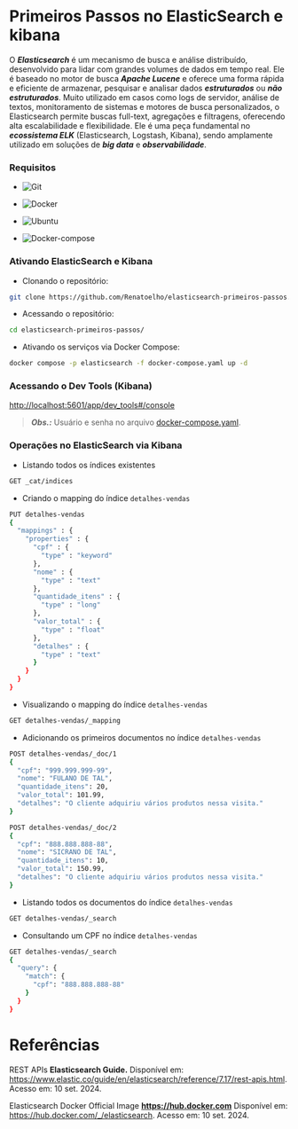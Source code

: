 # Primeiros Passos no ElasticSearch e kibana

O ***Elasticsearch*** é um mecanismo de busca e análise distribuído, desenvolvido para lidar com grandes volumes de dados em tempo real. Ele é baseado no motor de busca ***Apache Lucene*** e oferece uma forma rápida e eficiente de armazenar, pesquisar e analisar dados ***estruturados*** ou ***não estruturados***. Muito utilizado em casos como logs de servidor, análise de textos, monitoramento de sistemas e motores de busca personalizados, o Elasticsearch permite buscas full-text, agregações e filtragens, oferecendo alta escalabilidade e flexibilidade. Ele é uma peça fundamental no ***ecossistema ELK*** (Elasticsearch, Logstash, Kibana), sendo amplamente utilizado em soluções de ***big data*** e ***observabilidade***.

<!--
https://www.youtube.com/@renato-coelho

# Apresentação em vídeo

<p align="center">
  <a href="https://www.youtube.com/@renato-coelho" target="_blank"><img src="thumbnail/ElasticSearchPrimeirosPassos.png" alt="Vídeo de apresentação"></a>
</p>
-->


### Requisitos

+ ![Git](https://img.shields.io/badge/Git-2.25.1%2B-E3E3E3)

+ ![Docker](https://img.shields.io/badge/Docker-27.2.1%2B-E3E3E3)

+ ![Ubuntu](https://img.shields.io/badge/Ubuntu-20.04%2B-E3E3E3)

+ ![Docker-compose](https://img.shields.io/badge/Docker--compose-2.29.2%2B-E3E3E3)


### Ativando ElasticSearch e Kibana


+ Clonando o repositório:

```bash
git clone https://github.com/Renatoelho/elasticsearch-primeiros-passos.git elasticsearch-primeiros-passos
```

+ Acessando o repositório:

```bash
cd elasticsearch-primeiros-passos/
```

+ Ativando os serviços via Docker Compose:

```bash
docker compose -p elasticsearch -f docker-compose.yaml up -d
```

### Acessando o Dev Tools (Kibana)

[http://localhost:5601/app/dev_tools#/console](http://localhost:5601/app/dev_tools#/console)

> ***Obs.:*** Usuário e senha no arquivo [docker-compose.yaml](docker-compose.yaml).

### Operações no ElasticSearch via Kibana

+ Listando todos os índices existentes

```bash
GET _cat/indices
```

+ Criando o mapping do índice ```detalhes-vendas```

```bash
PUT detalhes-vendas
{
  "mappings" : {
    "properties" : {
      "cpf" : {
        "type" : "keyword"
      },
      "nome" : {
        "type" : "text"
      },
      "quantidade_itens" : {
        "type" : "long"
      },
      "valor_total" : {
        "type" : "float"
      },
      "detalhes" : {
        "type" : "text"
      }
    }
  }
}
```

+ Visualizando o mapping do índice ```detalhes-vendas```

```bash
GET detalhes-vendas/_mapping
```

+ Adicionando os primeiros documentos no índice ```detalhes-vendas```

```bash
POST detalhes-vendas/_doc/1
{
  "cpf": "999.999.999-99",
  "nome": "FULANO DE TAL",
  "quantidade_itens": 20,
  "valor_total": 101.99,
  "detalhes": "O cliente adquiriu vários produtos nessa visita."
}

POST detalhes-vendas/_doc/2
{
  "cpf": "888.888.888-88",
  "nome": "SICRANO DE TAL",
  "quantidade_itens": 10,
  "valor_total": 150.99,
  "detalhes": "O cliente adquiriu vários produtos nessa visita."
}
```

+ Listando todos os documentos do índice ```detalhes-vendas```

```bash
GET detalhes-vendas/_search
```

+ Consultando um CPF no índice ```detalhes-vendas```

```bash
GET detalhes-vendas/_search
{
  "query": {
    "match": {
      "cpf": "888.888.888-88"
    }
  }
}
```

# Referências

REST APIs **Elasticsearch Guide.** Disponível em: <https://www.elastic.co/guide/en/elasticsearch/reference/7.17/rest-apis.html>. Acesso em: 10 set. 2024.

Elasticsearch Docker Official Image **https://hub.docker.com** Disponível em: <https://hub.docker.com/_/elasticsearch>. Acesso em: 10 set. 2024.

